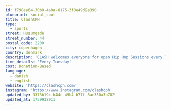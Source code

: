 ```yaml
---
id: f798ea64-30b0-4a0a-8175-3f8e49d9a390
blueprint: social_spot
title: ClashCPH
type:
  - sports
street: Husumgade
street_number: 44
postal_code: 2200
city: copenhagen
country: denmark
description: 'CLASH welcomes everyone for open Hip Hop Sessions every Tuesday. CLASHcph is dedicated to preserving the traditions and history of street dance, both within Copenhagen and beyond. Our mission is to cultivate a deeper understanding and respect for the culture while building connections across generations and bridging communities nationally and globally. Through open freestyle dance sessions, workshops, dance battles, dialogues and festivals CLASHcph builds bridges with professional artists, groups, as well as related street arts communities to gain a better understanding and appreciation of the cultural & communal experiences. We welcome every one who seeks a street dance experience, under the focus of growth and acknowledgement for self, the culture and community.'
time_details: 'Every Tuesday'
cost: Donation-Based
language:
  - danish
  - english
website: 'https://clashcph.com/'
instagram: 'https://www.instagram.com/clashcph'
updated_by: 3373b19c-b44c-49b4-b77f-8ac350a3b782
updated_at: 1759938911
---
```

